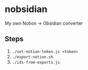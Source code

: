 
# nobsidian

My own Notion →  Obsidian converter

## Steps

1. `./set-notion-token.js <token>`
1. `./export-notion.sh`
1. `./ids-from-exports.js`
